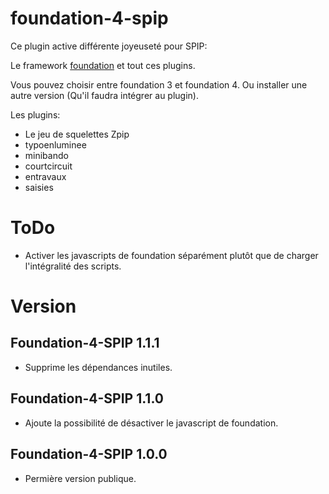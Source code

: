 foundation-4-spip
=================

Ce plugin active différente joyeuseté pour SPIP:

Le framework [foundation](http://foundation.zurb.com/) et tout ces plugins.

Vous pouvez choisir entre foundation 3 et foundation 4. Ou installer une autre version (Qu'il faudra intégrer au plugin).

Les plugins:

* Le jeu de squelettes Zpip
* typoenluminee
* minibando
* courtcircuit
* entravaux
* saisies

# ToDo

* Activer les javascripts de foundation séparément plutôt que de charger l'intégralité des scripts.


# Version

## Foundation-4-SPIP 1.1.1

* Supprime les dépendances inutiles.

## Foundation-4-SPIP 1.1.0

* Ajoute la possibilité de désactiver le javascript de foundation.

## Foundation-4-SPIP 1.0.0

* Permière version publique.